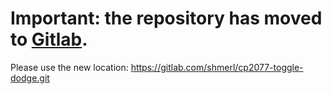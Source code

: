 # Important: the repository has moved to [Gitlab](https://gitlab.com/shmerl/cp2077-toggle-dodge).

Please use the new location: https://gitlab.com/shmerl/cp2077-toggle-dodge.git
